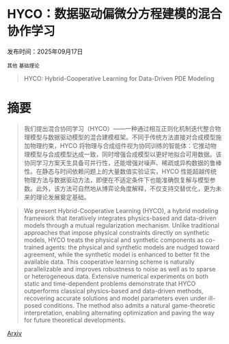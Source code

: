 # HYCO：数据驱动偏微分方程建模的混合协作学习

发布时间：2025年09月17日

`其他` `基础理论`

> HYCO: Hybrid-Cooperative Learning for Data-Driven PDE Modeling

# 摘要

> 我们提出混合协同学习（HYCO）——一种通过相互正则化机制迭代整合物理模型与数据驱动模型的混合建模框架。不同于传统方法直接对合成模型施加物理约束，HYCO 将物理与合成组件视为协同训练的智能体：它推动物理模型与合成模型达成一致，同时增强合成模型以更好地拟合可用数据。该协同学习方案天生具备可并行性，还能增强对噪声、稀疏或异构数据的鲁棒性。在静态与时间依赖问题上的大量数值实验证实，HYCO 性能超越传统物理方法与数据驱动方法，即便在不适定条件下也能准确恢复解与模型参数。此外，该方法可自然地从博弈论角度解释，不仅支持交替优化，更为未来的理论发展奠定基础。

> We present Hybrid-Cooperative Learning (HYCO), a hybrid modeling framework that iteratively integrates physics-based and data-driven models through a mutual regularization mechanism. Unlike traditional approaches that impose physical constraints directly on synthetic models, HYCO treats the physical and synthetic components as co-trained agents: the physical and synthetic models are nudged toward agreement, while the synthetic model is enhanced to better fit the available data. This cooperative learning scheme is naturally parallelizable and improves robustness to noise as well as to sparse or heterogeneous data. Extensive numerical experiments on both static and time-dependent problems demonstrate that HYCO outperforms classical physics-based and data-driven methods, recovering accurate solutions and model parameters even under ill-posed conditions. The method also admits a natural game-theoretic interpretation, enabling alternating optimization and paving the way for future theoretical developments.

[Arxiv](https://arxiv.org/abs/2509.14123)